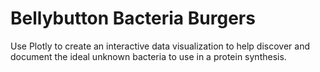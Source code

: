 # Bellybutton Bacteria Burgers
Use Plotly to create an interactive data visualization to help discover and document the ideal unknown bacteria to use in a protein synthesis.
